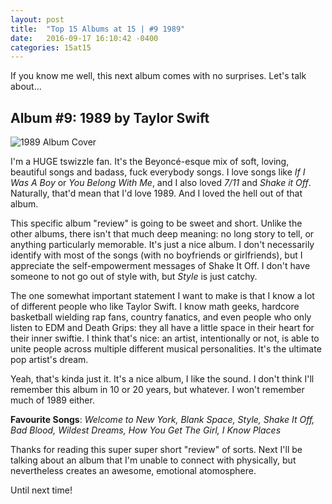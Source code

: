 ```yaml
---
layout: post
title:  "Top 15 Albums at 15 | #9 1989"
date:   2016-09-17 16:10:42 -0400
categories: 15at15
---
```


If you know me well, this next album comes with no surprises. Let's talk about...

## Album #9: 1989 by Taylor Swift

![1989 Album Cover]({{site.baseurl}}/img/albums/1989.png)

I'm a HUGE tswizzle fan. It's the Beyoncé-esque mix of soft, loving, beautiful songs and badass, fuck everybody songs. I love songs like *If I Was A Boy* or *You Belong With Me*, and I also loved *7/11* and *Shake it Off*. Naturally, that'd mean that I'd love 1989. And I loved the hell out of that album.

This specific album "review" is going to be sweet and short. Unlike the other albums, there isn't that much deep meaning: no long story to tell, or anything particularly memorable. It's just a nice album. I don't necessarily identify with most of the songs (with no boyfriends or girlfriends), but I appreciate the self-empowerment messages of Shake It Off. I don't have someone to not go out of style with, but *Style* is just catchy.

The one somewhat important statement I want to make is that I know a lot of different people who like Taylor Swift. I know math geeks, hardcore basketball wielding rap fans, country fanatics, and even people who only listen to EDM and Death Grips: they all have a little space in their heart for their inner swiftie. I think that's nice: an artist, intentionally or not, is able to unite people across multiple different musical personalities. It's the ultimate pop artist's dream.

Yeah, that's kinda just it. It's a nice album, I like the sound. I don't think I'll remember this album in 10 or 20 years, but whatever. I won't remember much of 1989 either.


**Favourite Songs**: *Welcome to New York, Blank Space, Style, Shake It Off, Bad Blood, Wildest Dreams, How You Get The Girl, I Know Places*

Thanks for reading this super super short "review" of sorts. Next I'll be talking about an album that I'm unable to connect with physically, but nevertheless creates an awesome, emotional atomosphere.

Until next time!
